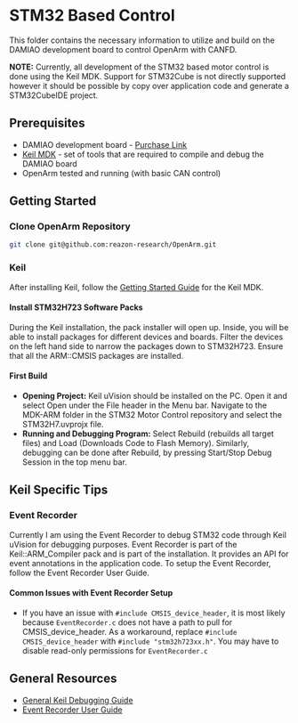 # STM32 Based Control
This folder contains the necessary information to utilize and build on the DAMIAO development board to control OpenArm with CANFD. 

**NOTE:** Currently, all development of the STM32 based motor control is done using the Keil MDK. Support for STM32Cube is not directly supported however it should be possible by copy over application code and generate a STM32CubeIDE project.

## Prerequisites
- DAMIAO development board - [Purchase Link](https://item.taobao.com/item.htm?id=814954787248&spm=a21xtw.29178619.0.0&pisk=gUXZcrMRiRewEYT9s99qat0Xnwv9CKz5StTXmijDfFYM5t_Vmn-woEAMmX0HVeg65I_X06SRuFZY6d1euwbeSZSYXnYcoZ8f1Ww5XGpvnz_4F8stKACrLN-MsBqDVnxgACVX_C-ynza7FXiH6P9c54T5JDcH2exMmIcgYBxkcKxMsAqe-n--iVbcokuH03xMmAYgKHYpjhDmshxn-hKJmxDcoMqeDeYDnCbcxbWcoNHe8Cqftsomp7TH_UjM8Y7RLhYZ6G8EgjXF2C8kFekmn9-NA4bgLYPXr_L6NUQ3dAJVxn7eN1zrQZSc2sAF3Vq1ribOLdpzGldPt61W_6zi3e660QvDTmDcYKfMitJuE2-dtG1cBNoqnhB1FI8JToDvGpXWZ_bZDuIHInbvwta-BFjc2TCWURuJb6jyLgWokHAJ-tCZojRMvH87YkSOM71-TgZMRjhvTWKePuE-ij0f9xGNnecxMBWwYUZg4)
- [Keil MDK](https://store.arm.com/mdk-6/) - set of tools that are required to compile and debug the DAMIAO board
- OpenArm tested and running (with basic CAN control)

## Getting Started

### Clone OpenArm Repository
```bash
git clone git@github.com:reazon-research/OpenArm.git
```
### Keil
After installing Keil, follow the [Getting Started Guide](https://www.keil.com/support/man/docs/mdk_gs/) for the Keil MDK.

#### **Install STM32H723 Software Packs**
During the Keil installation, the pack installer will open up. Inside, you will be able to install packages for different devices and boards. Filter the devices on the left hand side to narrow the packages down to STM32H723. Ensure that all the ARM::CMSIS packages are installed.

#### **First Build**

- **Opening Project:** Keil uVision should be installed on the PC. Open it and select Open under the File header in the Menu bar. Navigate to the MDK-ARM folder in the STM32 Motor Control repository and select the STM32H7.uvprojx file.
- **Running and Debugging Program:** Select Rebuild (rebuilds all target files) and Load (Downloads Code to Flash Memory). Similarly, debugging can be done after Rebuild, by pressing Start/Stop Debug Session in the top menu bar.

## Keil Specific Tips

### Event Recorder
Currently I am using the Event Recorder to debug STM32 code through Keil uVision for debugging purposes. Event Recorder is part of the Keil::ARM_Compiler pack and is part of the installation. It provides an API for event annotations in the application code. To setup the Event Recorder, follow the Event Recorder User Guide.

#### Common Issues with Event Recorder Setup
- If you have an issue with `#include CMSIS_device_header`, it is most likely because `EventRecorder.c` does not have a path to pull for CMSIS_device_header. As a workaround, replace `#include CMSIS_device_header` with `#include "stm32h723xx.h"`. You may have to disable read-only permissions for `EventRecorder.c`

## General Resources
- [General Keil Debugging Guide](https://developer.arm.com/documentation/101407/0542/Debugging)
- [Event Recorder User Guide](https://developer.arm.com/documentation/101407/latest/Debugging/Debug-Windows-and-Dialogs/Event-Recorder)